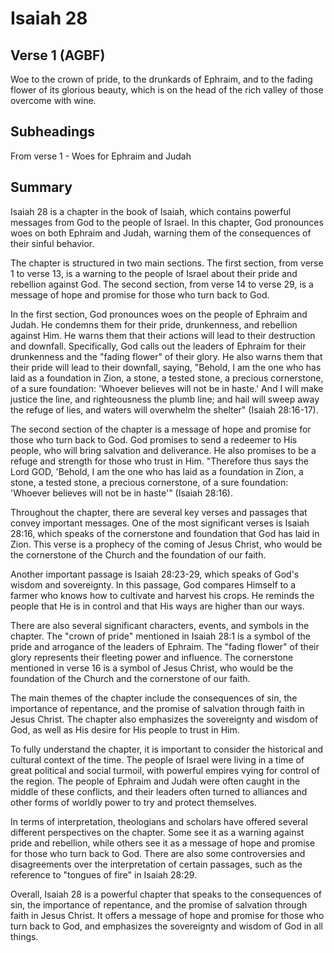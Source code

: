 # Isaiah 28

## Verse 1 (AGBF)

Woe to the crown of pride, to the drunkards of Ephraim, and to the fading flower of its glorious beauty, which is on the head of the rich valley of those overcome with wine.

## Subheadings

From verse 1 - Woes for Ephraim and Judah

## Summary

Isaiah 28 is a chapter in the book of Isaiah, which contains powerful messages from God to the people of Israel. In this chapter, God pronounces woes on both Ephraim and Judah, warning them of the consequences of their sinful behavior.

The chapter is structured in two main sections. The first section, from verse 1 to verse 13, is a warning to the people of Israel about their pride and rebellion against God. The second section, from verse 14 to verse 29, is a message of hope and promise for those who turn back to God.

In the first section, God pronounces woes on the people of Ephraim and Judah. He condemns them for their pride, drunkenness, and rebellion against Him. He warns them that their actions will lead to their destruction and downfall. Specifically, God calls out the leaders of Ephraim for their drunkenness and the "fading flower" of their glory. He also warns them that their pride will lead to their downfall, saying, "Behold, I am the one who has laid as a foundation in Zion, a stone, a tested stone, a precious cornerstone, of a sure foundation: 'Whoever believes will not be in haste.' And I will make justice the line, and righteousness the plumb line; and hail will sweep away the refuge of lies, and waters will overwhelm the shelter" (Isaiah 28:16-17).

The second section of the chapter is a message of hope and promise for those who turn back to God. God promises to send a redeemer to His people, who will bring salvation and deliverance. He also promises to be a refuge and strength for those who trust in Him. "Therefore thus says the Lord GOD, 'Behold, I am the one who has laid as a foundation in Zion, a stone, a tested stone, a precious cornerstone, of a sure foundation: 'Whoever believes will not be in haste'" (Isaiah 28:16).

Throughout the chapter, there are several key verses and passages that convey important messages. One of the most significant verses is Isaiah 28:16, which speaks of the cornerstone and foundation that God has laid in Zion. This verse is a prophecy of the coming of Jesus Christ, who would be the cornerstone of the Church and the foundation of our faith.

Another important passage is Isaiah 28:23-29, which speaks of God's wisdom and sovereignty. In this passage, God compares Himself to a farmer who knows how to cultivate and harvest his crops. He reminds the people that He is in control and that His ways are higher than our ways.

There are also several significant characters, events, and symbols in the chapter. The "crown of pride" mentioned in Isaiah 28:1 is a symbol of the pride and arrogance of the leaders of Ephraim. The "fading flower" of their glory represents their fleeting power and influence. The cornerstone mentioned in verse 16 is a symbol of Jesus Christ, who would be the foundation of the Church and the cornerstone of our faith.

The main themes of the chapter include the consequences of sin, the importance of repentance, and the promise of salvation through faith in Jesus Christ. The chapter also emphasizes the sovereignty and wisdom of God, as well as His desire for His people to trust in Him.

To fully understand the chapter, it is important to consider the historical and cultural context of the time. The people of Israel were living in a time of great political and social turmoil, with powerful empires vying for control of the region. The people of Ephraim and Judah were often caught in the middle of these conflicts, and their leaders often turned to alliances and other forms of worldly power to try and protect themselves.

In terms of interpretation, theologians and scholars have offered several different perspectives on the chapter. Some see it as a warning against pride and rebellion, while others see it as a message of hope and promise for those who turn back to God. There are also some controversies and disagreements over the interpretation of certain passages, such as the reference to "tongues of fire" in Isaiah 28:29.

Overall, Isaiah 28 is a powerful chapter that speaks to the consequences of sin, the importance of repentance, and the promise of salvation through faith in Jesus Christ. It offers a message of hope and promise for those who turn back to God, and emphasizes the sovereignty and wisdom of God in all things.
